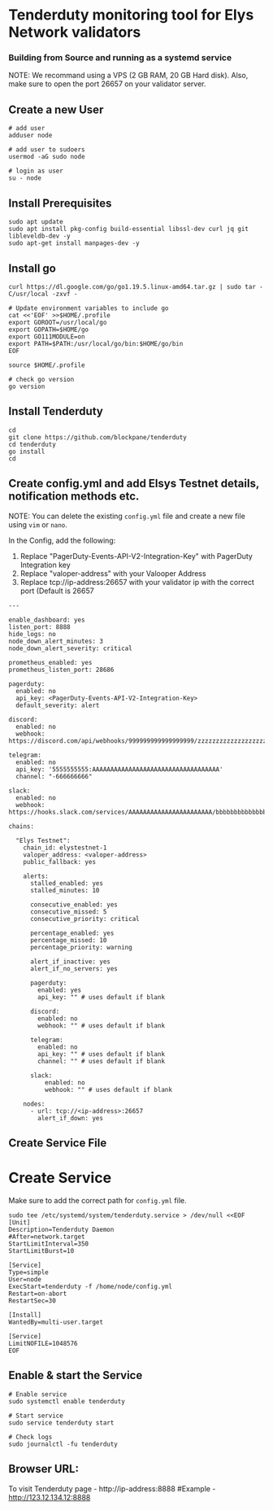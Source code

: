 # Tenderduty monitoring tool for Elys Network validators
### Building from Source and running as a systemd service

NOTE: We recommand using a VPS (2 GB RAM, 20 GB Hard disk). Also, make sure to open the port 26657 on your validator server.

## Create a new User

```
# add user
adduser node

# add user to sudoers
usermod -aG sudo node

# login as user
su - node
```

## Install Prerequisites

```
sudo apt update
sudo apt install pkg-config build-essential libssl-dev curl jq git libleveldb-dev -y
sudo apt-get install manpages-dev -y
```

## Install go
```
curl https://dl.google.com/go/go1.19.5.linux-amd64.tar.gz | sudo tar -C/usr/local -zxvf -

# Update environment variables to include go
cat <<'EOF' >>$HOME/.profile
export GOROOT=/usr/local/go
export GOPATH=$HOME/go
export GO111MODULE=on
export PATH=$PATH:/usr/local/go/bin:$HOME/go/bin
EOF

source $HOME/.profile

# check go version
go version
```

## Install Tenderduty

```
cd
git clone https://github.com/blockpane/tenderduty
cd tenderduty
go install
cd
```

## Create config.yml and add Elsys Testnet details, notification methods etc. 
NOTE: You can delete the existing ``config.yml`` file and create a new file using ``vim`` or ``nano``.

In the Config, add the following:
1. Replace "PagerDuty-Events-API-V2-Integration-Key" with PagerDuty Integration key
2. Replace "valoper-address" with your Valooper Address
3. Replace tcp://ip-address:26657 with your validator ip with the correct port (Default is 26657

```
---

enable_dashboard: yes
listen_port: 8888
hide_logs: no
node_down_alert_minutes: 3
node_down_alert_severity: critical

prometheus_enabled: yes
prometheus_listen_port: 28686

pagerduty:
  enabled: no
  api_key: <PagerDuty-Events-API-V2-Integration-Key>
  default_severity: alert

discord:
  enabled: no
  webhook: https://discord.com/api/webhooks/999999999999999999/zzzzzzzzzzzzzzzzzzzzzzzzzzzzzzzzzzzzzzzzzzzzzzzzzzzzzzzzzzzzzzzzzzzz

telegram:
  enabled: no
  api_key: '5555555555:AAAAAAAAAAAAAAAAAAAAAAAAAAAAAAAAAAA'
  channel: "-666666666"

slack:
  enabled: no
  webhook: https://hooks.slack.com/services/AAAAAAAAAAAAAAAAAAAAAAA/bbbbbbbbbbbbbbbbbbbbbbbb

chains:

  "Elys Testnet":
    chain_id: elystestnet-1
    valoper_address: <valoper-address>
    public_fallback: yes

    alerts:
      stalled_enabled: yes
      stalled_minutes: 10

      consecutive_enabled: yes
      consecutive_missed: 5
      consecutive_priority: critical

      percentage_enabled: yes
      percentage_missed: 10
      percentage_priority: warning

      alert_if_inactive: yes
      alert_if_no_servers: yes

      pagerduty:
        enabled: yes
        api_key: "" # uses default if blank

      discord:
        enabled: no
        webhook: "" # uses default if blank

      telegram:
        enabled: no
        api_key: "" # uses default if blank
        channel: "" # uses default if blank

      slack:
          enabled: no
          webhook: "" # uses default if blank

    nodes:
      - url: tcp://<ip-address>:26657
        alert_if_down: yes

```

## Create Service File

# Create Service
Make sure to add the correct path for ``config.yml`` file.
```
sudo tee /etc/systemd/system/tenderduty.service > /dev/null <<EOF
[Unit]
Description=Tenderduty Daemon
#After=network.target
StartLimitInterval=350
StartLimitBurst=10

[Service]
Type=simple
User=node
ExecStart=tenderduty -f /home/node/config.yml
Restart=on-abort
RestartSec=30

[Install]
WantedBy=multi-user.target

[Service]
LimitNOFILE=1048576
EOF
```

## Enable & start the Service

```
# Enable service
sudo systemctl enable tenderduty

# Start service
sudo service tenderduty start

# Check logs
sudo journalctl -fu tenderduty
```

## Browser URL:
To visit Tenderduty page -
http://ip-address:8888
#Example - http://123.12.134.12:8888


